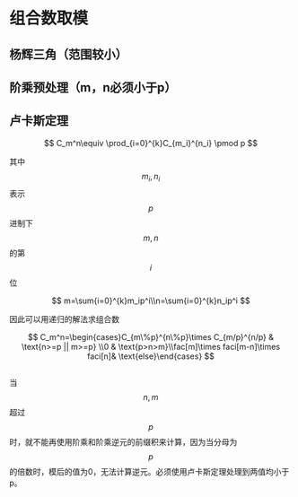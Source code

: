 # 组合数取模

## 杨辉三角（范围较小）

## 阶乘预处理（m，n必须小于p）

## 卢卡斯定理



$$
C_m^n\equiv \prod_{i=0}^{k}C_{m_i}^{n_i} \pmod p
$$

其中$$ m_i,n_i $$ 表示$$ p $$ 进制下$$ m,n $$ 的第 $$ i $$ 位

$$
m=\sum{i=0}^{k}m_ip^i\\n=\sum{i=0}^{k}n_ip^i
$$

因此可以用递归的解法求组合数

$$
C_m^n=\begin{cases}C_{m\%p}^{n\%p}\times C_{m/p}^{n/p} & \text{n>=p || m>=p} \\0 & \text{p>n>m}\\fac[m]\times faci[m-n]\times faci[n]& \text{else}\end{cases}
$$

```text

```

当$$ n,m $$超过$$ p $$时，就不能再使用阶乘和阶乘逆元的前缀积来计算，因为当分母为$$ p $$的倍数时，模后的值为0，无法计算逆元。必须使用卢卡斯定理处理到两值均小于p。


